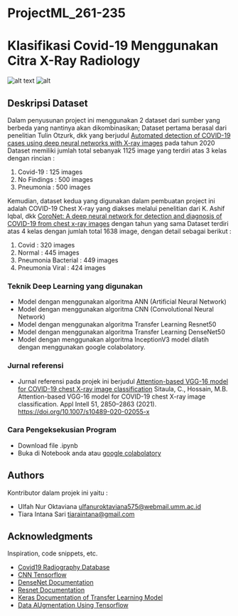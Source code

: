 # ProjectML_261-235
# Klasifikasi Covid-19 Menggunakan Citra X-Ray Radiology

![alt text](https://miro.medium.com/max/2625/1*YrvMKrWMhi3HomoiTLPsfw.png) ![alt](https://keras.io/img/logo.png)

## Deskripsi Dataset 

Dalam penyusunan project ini menggunakan 2 dataset dari sumber yang berbeda yang nantinya akan dikombinasikan; 
Dataset pertama berasal dari penelitian Tulin Otzurk, dkk yang berjudul [Automated detection of COVID-19 cases using deep neural networks with X-ray images](https://www.sciencedirect.com/science/article/abs/pii/S0010482520301621?via%3Dihub) pada tahun 2020
Dataset memiliki jumlah total sebanyak 1125 image yang terdiri atas 3 kelas dengan rincian :
1. Covid-19     : 125 images
2. No Findings  : 500 images
3. Pneumonia    : 500 images

Kemudian, dataset kedua yang digunakan dalam pembuatan project ini adalah COVID-19 Chest X-ray yang diakses melalui penelitian dari K. Ashif Iqbal, dkk [CoroNet: A deep neural network for detection and diagnosis of COVID-19 from chest x-ray images](https://www.sciencedirect.com/science/article/abs/pii/S0169260720314140?via%3Dihub) dengan tahun yang sama
Dataset terdiri atas 4 kelas dengan jumlah total 1638 image, dengan detail sebagai berikut : 
1. Covid                : 320 images 
2. Normal               : 445 images
3. Pneumonia Bacterial  : 449 images 
4. Pneumonia Viral      : 424 images

### Teknik Deep Learning yang digunakan

* Model dengan menggunakan algoritma ANN (Artificial Neural Network)
* Model dengan menggunakan algoritma CNN (Convolutional Neural Network)
* Model dengan menggunakan algoritma Transfer Learning Resnet50
* Model dengan menggunakan algoritma Transfer Learning DenseNet50
* Model dengan menggunakan algoritma InceptionV3
model dilatih dengan menggunakan google colabolatory. 

### Jurnal referensi 

* Jurnal referensi pada projek ini berjudul [Attention-based VGG-16 model for COVID-19 chest X-ray image classification](https://link.springer.com/article/10.1007/s10489-020-02055-x)
Sitaula, C., Hossain, M.B. Attention-based VGG-16 model for COVID-19 chest X-ray image classification. Appl Intell 51, 2850–2863 (2021). https://doi.org/10.1007/s10489-020-02055-x

### Cara Pengeksekusian Program

* Download file .ipynb 
* Buka di Notebook anda atau [google colabolatory](https://colab.research.google.com/) 

## Authors

Kontributor dalam projek ini yaitu :
* Ulfah Nur Oktaviana ulfanuroktaviana575@webmail.umm.ac.id
* Tiara Intana Sari tiaraintana@gmail.com

## Acknowledgments

Inspiration, code snippets, etc.
* [Covid19 Radiography Database](https://www.kaggle.com/tawsifurrahman/covid19-radiography-database)
* [CNN Tensorflow](https://github.com/aymericdamien/TensorFlow-Examples/blob/master/tensorflow_v1/examples/3_NeuralNetworks/convolutional_network.py)
* [DenseNet Documentation](https://keras.io/api/applications/densenet/)
* [Resnet Documentation](https://keras.io/api/applications/resnet/)
* [Keras Documentation of Transfer Learning Model](https://keras.io/api/applications/)
* [Data AUgmentation Using Tensorflow](https://www.tensorflow.org/tutorials/images/data_augmentation)

